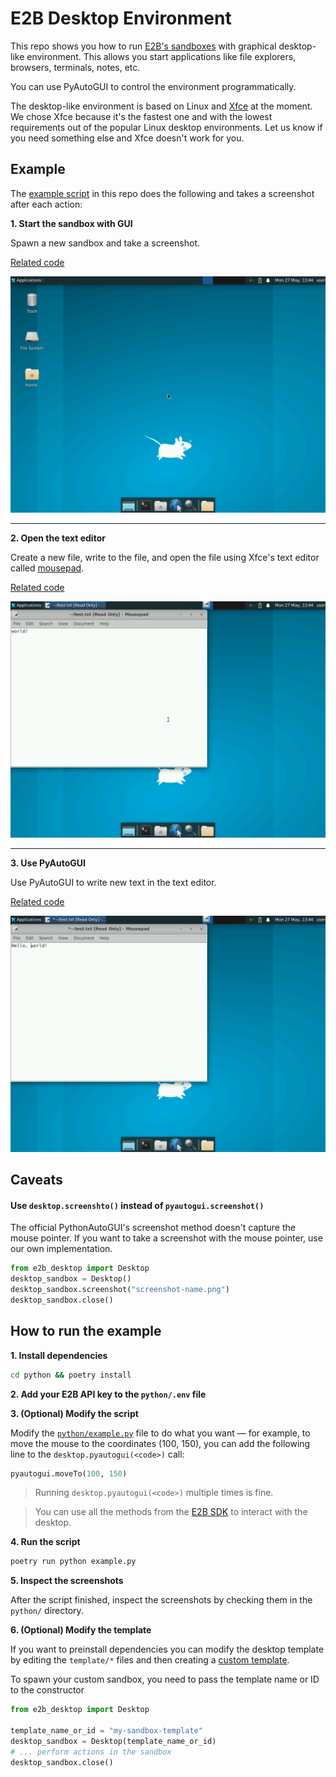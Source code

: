 # E2B Desktop Environment
This repo shows you how to run [E2B's sandboxes](https://e2b.dev/docs/sandbox/overview) with graphical desktop-like environment. This allows you start applications like file explorers, browsers, terminals, notes, etc.

You can use PyAutoGUI to control the environment programmatically.

The desktop-like environment is based on Linux and [Xfce](https://www.xfce.org/) at the moment. We chose Xfce because it's the fastest one and with the lowest requirements out of the popular Linux desktop environments. Let us know if you need something else and Xfce doesn't work for you.

## Example
The [example script](python/example.py) in this repo does the following and takes a screenshot after each action:

**1. Start the sandbox with GUI**

Spawn a new sandbox and take a screenshot.

[Related code](https://github.com/e2b-dev/desktop/blob/main/python/example.py#L11-L12)


![Step 1](python/screenshot-1.png)

---

**2. Open the text editor**

Create a new file, write to the file, and open the file using Xfce's text editor called [mousepad](https://docs.xfce.org/apps/mousepad/start).

[Related code](https://github.com/e2b-dev/desktop/blob/main/python/example.py#L15-L25)

![Step 2](python/screenshot-2.png)

---

**3. Use PyAutoGUI**

Use PyAutoGUI to write new text in the text editor.

[Related code](https://github.com/e2b-dev/desktop/blob/main/python/example.py#L27-L33)

![Step 3](python/screenshot-3.png)

## Caveats

#### Use `desktop.screenshto()` instead of `pyautogui.screenshot()`
The official PythonAutoGUI's screenshot method doesn't capture the mouse pointer. If you want to take a screenshot with the mouse pointer, use our own implementation.
```py
from e2b_desktop import Desktop
desktop_sandbox = Desktop()
desktop_sandbox.screenshot("screenshot-name.png")
desktop_sandbox.close()
```

## How to run the example

**1. Install dependencies**

```bash
cd python && poetry install
```

**2. Add your E2B API key to the `python/.env` file**

**3. (Optional) Modify the script**

Modify the [`python/example.py`](python/example.py) file to do what you want — for example, to move the mouse to the coordinates (100, 150), you can add the following line to the `desktop.pyautogui(<code>)` call:

```python
pyautogui.moveTo(100, 150)
```

> Running `desktop.pyautogui(<code>)` multiple times is fine.

> You can use all the methods from the [E2B SDK](https://e2b.dev/docs/sandbox/overview) to interact with the desktop.

**4. Run the script**

```bash
poetry run python example.py
```

**5. Inspect the screenshots**

After the script finished, inspect the screenshots by checking them in the `python/` directory.

**6. (Optional) Modify the template**

If you want to preinstall dependencies you can modify the desktop template by editing the `template/*` files and then creating a [custom template](https://e2b.dev/docs/guide/custom-sandbox).

To spawn your custom sandbox, you need to pass the template name or ID to the constructor
```python
from e2b_desktop import Desktop

template_name_or_id = "my-sandbox-template"
desktop_sandbox = Desktop(template_name_or_id)
# ... perform actions in the sandbox
desktop_sandbox.close()
```
